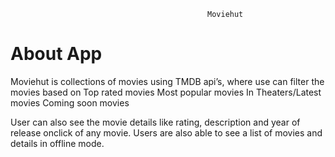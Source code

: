                                                 Moviehut
# About App 
Moviehut is collections of movies using TMDB api’s, where use can filter the movies based on 
Top rated movies
Most popular movies
In Theaters/Latest movies
Coming soon movies
 
User can also see the movie details like rating, description and year of release onclick of any movie. 
Users are also able to see a list of movies and details in offline mode.



